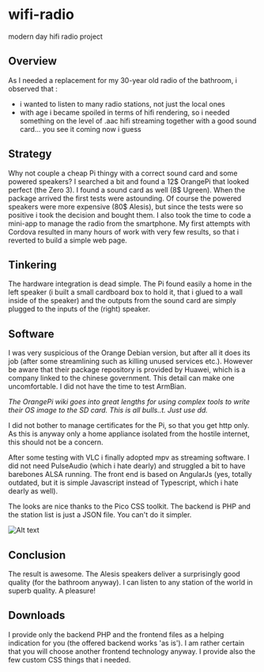 # wifi-radio
modern day hifi radio project 

## Overview
As I needed a replacement for my 30-year old radio of the bathroom, i observed that :
- i wanted to listen to many radio stations, not just the local ones
- with age i became spoiled in terms of hifi rendering, so i needed something on the level of .aac hifi streaming together with a good sound card... you see it coming now i guess

## Strategy
Why not couple a cheap Pi thingy with a correct sound card and some powered speakers? I searched a bit and found a 12$ OrangePi that looked perfect (the Zero 3). I found a sound card as well (8$ Ugreen). When the package arrived the first tests were astounding. Of course the powered speakers were more expensive (80$ Alesis), but since the tests were so positive i took the decision and bought them. I also took the time to code a mini-app to manage the radio from the smartphone. My first attempts with Cordova resulted in many hours of work with very few results, so that i reverted to build a simple web page.

## Tinkering
The hardware integration is dead simple. The Pi found easily a home in the left speaker (i built a small cardboard box to hold it, that i glued to a wall inside of the speaker) and the outputs from the sound card are simply plugged to the inputs of the (right) speaker. 

## Software
I was very suspicious of the Orange Debian version, but after all it does its job (after some streamlining such as killing unused services etc.). However be aware that their package repository is provided by Huawei, which is a company linked to the chinese government. This detail can make one uncomfortable. I did not have the time to test ArmBian.

*The OrangePi wiki goes into great lengths for using complex tools to write their OS image to the SD card. This is all bulls..t. Just use dd.*

I did not bother to manage certificates for the Pi, so that you get http only. As this is anyway only a home appliance isolated from the hostile internet, this should not be a concern.

After some testing with VLC i finally adopted mpv as streaming software. I did not need PulseAudio (which i hate dearly) and struggled a bit to have barebones ALSA running. 
The front end is based on AngularJs (yes, totally outdated, but it is simple Javascript instead of Typescript, which i hate dearly as well). 

The looks are nice thanks to the Pico CSS toolkit. The backend is PHP and the station list is just a JSON file. You can't do it simpler. 

![Alt text](https://i.ibb.co/zXLy3Jw/Screenshot-2024-02-17-10-30-36.png?raw=true "screenshot")

## Conclusion
The result is awesome. The Alesis speakers deliver a surprisingly good quality (for the bathroom anyway). I can listen to any station of the world in superb quality. A pleasure!
## Downloads
I provide only the backend PHP and the frontend files as a helping indication for you (the offered backend works 'as is'). I am rather certain that you will choose another frontend technology anyway. I provide also the few custom CSS things that i needed.



